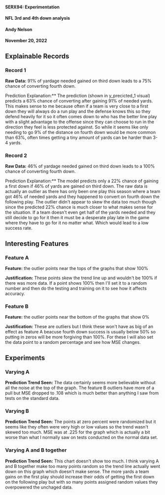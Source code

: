 #### SERX94: Experimentation
#### NFL 3rd and 4th down analysis
#### Andy Nelson
#### November 20, 2022


## Explainable Records
### Record 1
**Raw Data:** 91% of yardage needed gained on third down leads to a 75% chance of converting fourth down. 

Prediction Explanation:** The prediction (shown in y_precicted_1 visual) predicts a 63% chance of converting after gaining 91% of needed yards. This makes sense to me because often if a team is very close to a first down they will always do a run play and the defense knows this so they defend heavily for it so it often comes down to who has the better line play with a slight advantage to the offense since they can choose to run in the direction they feel is less protected against. So while it seems like only needing to go 9% of the distance on fourth down would be more common than 63%, often times getting a tiny amount of yards can be harder than 3-4 yards. 

### Record 2
**Raw Data:** 46% of yardage needed gained on third down leads to a 100% chance of converting fourth down. 

Prediction Explanation:** The model predicts only a 22% chance of gaining a first down if 46% of yards are gained on third down. The raw data is actually an outlier as there has only been one play this season where a team got 46% of needed yards and they happened to convert on fourth down the following play. The outlier didn't appear to skew the data too much though since the predicted 22% chance is much closer to what makes sense for the situation. If a team doesn't even get half of the yards needed and they still decide to go for it then it must be a desperate play late in the game where they have to go for it no matter what. Which would lead to a low success rate. 

## Interesting Features
### Feature A
**Feature:** the outlier points near the tops of the graphs that show 100%

**Justification:** These points skew the trend line up and wouldn't be 100% if there was more data. If a point shows 100% then I'll set it to a random number and then do the testing and training on it to see how it affects accuracy. 

### Feature B
**Feature:** the outlier points near the bottom of the graphs that show 0%

**Justification:** These are outliers but I think these won't have as big of an effect as feature A beacuse fourth down success is usually below 50% so putting in zeros will be more forgiving than 100%. For these I will also set the data point to a random percentage and see how MSE changes. 

## Experiments 
### Varying A
**Prediction Trend Seen:** The data certainly seems more believable without all the noise at the top of the graph. The feature B outliers have more of a pull but MSE dropped to .108 which is much better than anything I saw from tests on the standard data. 

### Varying B
**Prediction Trend Seen:** The points at zero percent were randomized but it seems like they often were very high or low values so the trend wasn't skewed too much. MSE was at .225 for the graph which is actually a bit worse than what I normally saw on tests conducted on the normal data set. 

### Varying A and B together
**Prediction Trend Seen:** This chart doesn't show too much. I think varying A and B together make too many points random so the trend line actually went down on this graph which doesn't make sense. The more yards a team gains on the first play should increase their odds of getting the first down on the following play but with so many points assigned random values they overpowered the unchaged data. 